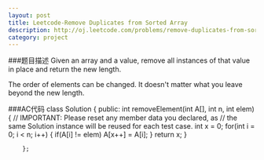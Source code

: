 ```yaml
---
layout: post
title: Leetcode-Remove Duplicates from Sorted Array 
description: http://oj.leetcode.com/problems/remove-duplicates-from-sorted-array/
category: project
---
```

###题目描述
Given an array and a value, remove all instances of that value in place and return the new length.

The order of elements can be changed. It doesn't matter what you leave beyond the new length.

###AC代码
		class Solution {
		public:
		    int removeElement(int A[], int n, int elem) {
			// IMPORTANT: Please reset any member data you declared, as
			// the same Solution instance will be reused for each test case.
			int x = 0;
			for(int i = 0; i < n; i++)
			{
			    if(A[i] != elem)
				A[x++] = A[i];
			}
			return x;
		    }
		    
		};


